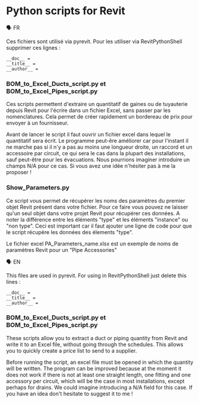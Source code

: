 # Python scripts for Revit

🗣️ FR

Ces fichiers sont utilisé via pyrevit. Pour les utiliser via RevitPythonShell supprimer ces lignes :
```
__doc__ =
__title__ =
__author__ =
```

### BOM_to_Excel_Ducts_script.py et BOM_to_Excel_Pipes_script.py

Ces scripts permettent d'extraire un quantitatif de gaines ou de tuyauterie depuis Revit pour l'écrire dans un fichier Excel, sans passer par les nomenclatures.
Cela permet de créer rapidement un bordereau de prix pour envoyer à un fournisseur.

Avant de lancer le script il faut ouvrir un fichier excel dans lequel le quantitatif sera écrit.
Le programme peut-êre améliorer car pour l'instant il ne marche pas si il n'y a pas au moins une longueur droite, un raccord et un accessoire par circuit, ce qui sera le cas dans la plupart des installations, sauf peut-être pour les évacuations.
Nous pourrions imaginer introduire un champs N/A pour ce cas.
Si vous avez une idée n'hésiter pas à me la proposer !

### Show_Parameters.py

Ce script vous permet de récupérer les noms des paramètres du premier objet Revit présent dans votre fichier. Pour ce faire vous pouvez ne laisser qu'un seul objet dans votre projet Revit pour récupérer ces données.
A noter la différence entre les éléments "type" et les éléments "instance" ou "non type". Ceci est important car il faut ajouter une ligne de code pour que le script récupère les données des élements "type".

Le fichier excel PA_Parameters_name.xlsx est un exemple de noms de paramètres Revit pour un "Pipe Accessories"

🗣️ EN

This files are used in pyrevit. For using in RevitPythonShell just delete this lines :
```
__doc__ =
__title__ =
__author__ =
```

### BOM_to_Excel_Ducts_script.py et BOM_to_Excel_Pipes_script.py

These scripts allow you to extract a duct or piping quantity from Revit and write it to an Excel file, without going through the schedules.
This allows you to quickly create a price list to send to a supplier.

Before running the script, an excel file must be opened in which the quantity will be written.
The program can be improved because at the moment it does not work if there is not at least one straight length, one fitting and one accessory per circuit, which will be the case in most installations, except perhaps for drains.
We could imagine introducing a N/A field for this case.
If you have an idea don't hesitate to suggest it to me !

